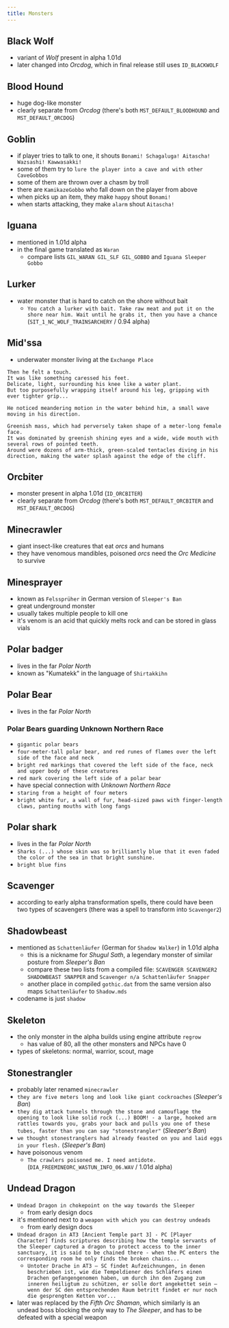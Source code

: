 ```yaml
---
title: Monsters
---
```


## Black Wolf
- variant of _Wolf_ present in alpha 1.01d
- later changed into _Orcdog_, which in final release still uses `ID_BLACKWOLF`

## Blood Hound
- huge dog-like monster
- clearly separate from _Orcdog_ (there's both `MST_DEFAULT_BLOODHOUND` and `MST_DEFAULT_ORCDOG`)

## Goblin
- if player tries to talk to one, it shouts `Bonami! Schagaluga! Aitascha! Wazsashi! Kawwasakki!`
- some of them try to `lure the player into a cave and with other CaveGobbos`
- some of them are thrown over a chasm by troll
- there are `KamikazeGobbo` who fall down on the player from above
- when picks up an item, they make `happy` shout `Bonami!`
- when starts attacking, they make `alarm` shout `Aitascha!`

## Iguana
- mentioned in 1.01d alpha
- in the final game translated as `Waran`
  - compare lists `GIL_WARAN GIL_SLF GIL_GOBBO` and `Iguana Sleeper Gobbo`
 
## Lurker
- water monster that is hard to catch on the shore without bait
  - `You catch a lurker with bait. Take raw meat and put it on the shore near him. Wait until he grabs it, then you have a chance` (`SIT_1_NC_WOLF_TRAINSARCHERY` / 0.94 alpha)

## Mid'ssa
- underwater monster living at the `Exchange Place`
```
Then he felt a touch.
It was like something caressed his feet. 
Delicate, light, surrounding his knee like a water plant.
But too purposefully wrapping itself around his leg, gripping with ever tighter grip... 
```
```
He noticed meandering motion in the water behind him, a small wave moving in his direction.
```
```
Greenish mass, which had perversely taken shape of a meter-long female face.
It was dominated by greenish shining eyes and a wide, wide mouth with several rows of pointed teeth.
Around were dozens of arm-thick, green-scaled tentacles diving in his direction, making the water splash against the edge of the cliff.
```

## Orcbiter
- monster present in alpha 1.01d (`ID_ORCBITER`)
- clearly separate from _Orcdog_ (there's both `MST_DEFAULT_ORCBITER` and `MST_DEFAULT_ORCDOG`)

## Minecrawler
- giant insect-like creatures that eat _orcs_ and humans
- they have venomous mandibles, poisoned _orcs_ need the _Orc Medicine_ to survive

## Minesprayer
- known as `Felssprüher` in German version of `Sleeper's Ban`
- great underground monster
- usually takes multiple people to kill one
- it's venom is an acid that quickly melts rock and can be stored in glass vials

## Polar badger
- lives in the far _Polar North_
- known as "Kumatekk" in the language of `Shirtakkihn`

## Polar Bear
- lives in the far _Polar North_

### Polar Bears guarding Unknown Northern Race
- `gigantic polar bears`
- `four-meter-tall polar bear, and red runes of flames over the left side of the face and neck`
- `bright red markings that covered the left side of the face, neck and upper body of these creatures`
- `red mark covering the left side of a polar bear`
- have special connection with _Unknown Northern Race_
- `staring from a height of four meters`
- `bright white fur, a wall of fur, head-sized paws with finger-length claws, panting mouths with long fangs`

## Polar shark
- lives in the far _Polar North_
- `Sharks (...) whose skin was so brilliantly blue that it even faded the color of the sea in that bright sunshine.`
- `bright blue fins`

## Scavenger
- according to early alpha transformation spells, there could have been two types of scavengers (there was a spell to transform into `Scavenger2`)

## Shadowbeast
- mentioned as `Schattenläufer` (German for `Shadow Walker`) in 1.01d alpha
  - this is a nickname for _Shugul Sath_, a legendary monster of similar posture from _Sleeper's Ban_
  - compare these two lists from a compiled file: `SCAVENGER SCAVENGER2 SHADOWBEAST SNAPPER` and `Scavenger n/a Schattenläufer Snapper`
  - another place in compiled `gothic.dat` from the same version also maps `Schattenläufer` to `Shadow.mds`
- codename is just `shadow`

## Skeleton
- the only monster in the alpha builds using engine attribute `regrow`
  - has value of 80, all the other monsters and NPCs have 0
- types of skeletons: normal, warrior, scout, mage

## Stonestrangler
- probably later renamed `minecrawler`
- `they are five meters long and look like giant cockroaches` (_Sleeper's Ban_)
- `they dig attack tunnels through the stone and camouflage the opening to look like solid rock (...) BOOM! - a large, hooked arm rattles towards you, grabs your back and pulls you one of these tubes, faster than you can say "stonestrangler"` (_Sleeper's Ban_)
- `we thought stonestranglers had already feasted on you and laid eggs in your flesh.` (_Sleeper's Ban_)
- have poisonous venom
  - `The crawlers poisoned me. I need antidote.` (`DIA_FREEMINEORC_WASTUN_INFO_06.WAV` / 1.01d alpha)

## Undead Dragon
- `Undead Dragon in chokepoint on the way towards the Sleeper`
  - from early design docs
- it's mentioned next to a `weapon with which you can destroy undeads` 
  - from early design docs
- `Undead dragon in AT3 [Ancient Temple part 3] - PC [Player Character] finds scriptures describing how the temple servants of the Sleeper captured a dragon to protect access to the inner sanctuary, it is said to be chained there - when the PC enters the corresponding room he only finds the broken chains...`
  - `Untoter Drache in AT3 – SC findet Aufzeichnungen, in denen beschrieben ist, wie die Tempeldiener des Schläfers einen Drachen gefangengenomen haben, um durch ihn den Zugang zum inneren heiligtum zu schützen, er solle dort angekettet sein – wenn der SC den entsprechenden Raum betritt findet er nur noch die gesprengten Ketten vor...`
- later was replaced by the _Fifth Orc Shaman_, which similarly is an undead boss blocking the only way to _The Sleeper_, and has to be defeated with a special weapon
